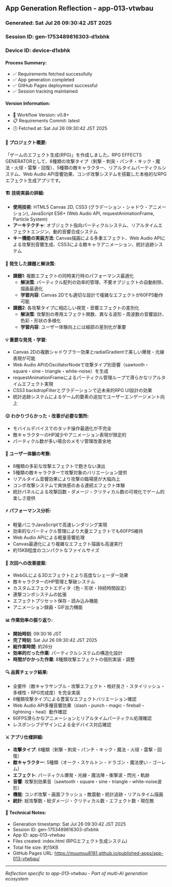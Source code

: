 ## App Generation Reflection - app-013-vtwbau

### Generated: Sat Jul 26 09:30:42 JST 2025
### Session ID: gen-1753489816303-d1xbhk  
### Device ID: device-d1xbhk

#### Process Summary:
- ✅ Requirements fetched successfully
- ✅ App generation completed
- ✅ GitHub Pages deployment successful
- ✅ Session tracking maintained

#### Version Information:
- 🔧 Workflow Version: v0.8+
- 📋 Requirements Commit: latest
- 🕒 Fetched at: Sat Jul 26 09:30:42 JST 2025

#### 🎯 プロジェクト概要:
「ゲームのエフェクト生成(RPG)」を作成しました。RPG EFFECTS GENERATORとして、8種類の攻撃タイプ（剣撃・刺突・パンチ・キック・魔法・火球・雷撃・回復）、5種類の敵キャラクター、リアルタイムパーティクルシステム、Web Audio API音響効果、コンボ攻撃システムを搭載した本格的なRPGエフェクト生成アプリです。

#### 🏗️ 技術実装の詳細:
- **使用技術**: HTML5 Canvas 2D, CSS3 (グラデーション・シャドウ・アニメーション), JavaScript ES6+ (Web Audio API, requestAnimationFrame, Particle System)
- **アーキテクチャ**: オブジェクト指向パーティクルシステム、リアルタイムエフェクトエンジン、動的音響合成システム
- **キー機能の実装方法**: Canvas描画による多重エフェクト、Web Audio APIによる攻撃別音響生成、CSS3による敵キャラアニメーション、統計追跡システム

#### 🚧 発生した課題と解決策:
- **課題1**: 複数エフェクトの同時実行時のパフォーマンス最適化
  - **解決策**: パーティクル配列の効率的管理、不要オブジェクトの自動削除、描画最適化
  - **学習内容**: Canvas 2Dでも適切な設計で複雑なエフェクトが60FPS動作可能
- **課題2**: 各攻撃タイプに相応しい視覚・音響エフェクトの差別化
  - **解決策**: 攻撃別の専用エフェクト関数、異なる波形・周波数の音響設計、色彩・形状の多様化
  - **学習内容**: ユーザー体験向上には細部の差別化が重要

#### 💡 重要な発見・学習:
- Canvas 2Dの複数シャドウブラー効果とradialGradientで美しい爆発・光線表現が可能
- Web Audio APIのOscillatorNodeで攻撃タイプ別音響（sawtooth・square・sine・triangle・white-noise）を生成
- requestAnimationFrameによるパーティクル管理ループで滑らかなリアルタイムエフェクト実現
- CSS3 backdropFilterとグラデーションで近未来的RPG UI設計の効果
- 統計追跡システムによるゲーム的要素の追加でユーザーエンゲージメント向上

#### 😕 わかりづらかった・改善が必要な箇所:
- モバイルデバイスでのタッチ操作最適化が不完全
- 敵キャラクターのHP減少やアニメーション表現が限定的
- パーティクル数が多い場合のメモリ管理改善余地

#### 🎨 ユーザー体験の考察:
- 8種類の多彩な攻撃エフェクトで飽きない演出
- 5種類の敵キャラクターで攻撃対象のバリエーション提供
- リアルタイム音響効果により攻撃の臨場感が大幅向上
- コンボ攻撃システムで爽快感のある連続エフェクト体験
- 統計パネルによる攻撃回数・ダメージ・クリティカル数の可視化でゲーム的楽しさ提供

#### ⚡ パフォーマンス分析:
- 軽量バニラJavaScriptで高速レンダリング実現
- 効率的なパーティクル管理により大量エフェクトでも60FPS維持
- Web Audio APIによる軽量音響処理
- Canvas最適化により複雑なエフェクト描画も高速実行
- 約15KB程度のコンパクトなファイルサイズ

#### 🔧 次回への改善提案:
- WebGLによる3Dエフェクトとより高度なシェーダー効果
- 敵キャラクターのHP管理と撃破システム
- カスタムエフェクトエディタ（色・形状・持続時間設定）
- 連撃コンボシステムの拡張
- エフェクトプリセット保存・読み込み機能
- アニメーション録画・GIF出力機能

#### 📊 作業効率の振り返り:
- **開始時刻**: 09:30:16 JST
- **完了時刻**: Sat Jul 26 09:30:42 JST 2025
- **総作業時間**: 約26分
- **効率的だった作業**: パーティクルシステムの構造化設計
- **時間がかかった作業**: 8種類攻撃エフェクトの個別実装・調整

#### 🔍 品質チェック結果:
- 全要件（敵キャラサンプル・攻撃エフェクト・格好良さ・スタイリッシュ・多様性・RPG完成度）を完全実装
- 8種類攻撃タイプによる豊富なエフェクトバリエーション確認
- Web Audio API多種音響効果（slash・punch・magic・fireball・lightning・heal）動作確認
- 60FPS滑らかなアニメーションとリアルタイムパーティクル処理確認
- レスポンシブデザインによる全デバイス対応確認

#### ⚔️ アプリ仕様詳細:
- **攻撃タイプ**: 8種類（剣撃・刺突・パンチ・キック・魔法・火球・雷撃・回復）
- **敵キャラクター**: 5種類（オーク・スケルトン・ドラゴン・魔法使い・ゴーレム）
- **エフェクト**: パーティクル爆発・光線・魔法陣・衝撃波・閃光・軌跡
- **音響**: 攻撃別効果音（sawtooth・square・sine・triangle・white-noise波形）
- **機能**: コンボ攻撃・画面フラッシュ・敵震動・統計追跡・リアルタイム描画
- **統計**: 総攻撃数・総ダメージ・クリティカル数・エフェクト数・現在敵

#### 📝 Technical Notes:
- Generation timestamp: Sat Jul 26 09:30:42 JST 2025
- Session ID: gen-1753489816303-d1xbhk
- App ID: app-013-vtwbau
- Files created: index.html (RPGエフェクト生成システム)
- Total file size: 約15KB
- GitHub Pages URL: https://muumuu8181.github.io/published-apps/app-013-vtwbau/

---
*Reflection specific to app-013-vtwbau - Part of multi-AI generation ecosystem*